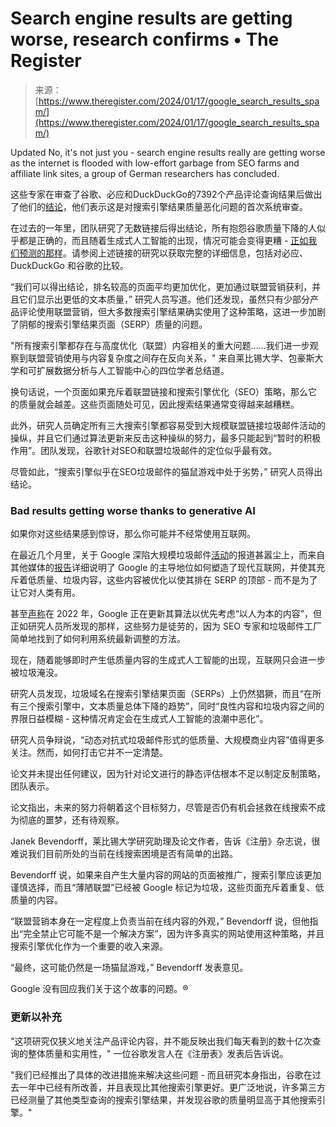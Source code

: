 <!--yml

category: 未分类

date: 2024-05-27 14:51:29

-->

# Search engine results are getting worse, research confirms • The Register

> 来源：[https://www.theregister.com/2024/01/17/google_search_results_spam/](https://www.theregister.com/2024/01/17/google_search_results_spam/)

Updated No, it's not just you - search engine results really are getting worse as the internet is flooded with low-effort garbage from SEO farms and affiliate link sites, a group of German researchers has concluded.

这些专家在审查了谷歌、必应和DuckDuckGo的7392个产品评论查询结果后做出了他们的[结论](https://webis.de/publications#bevendorff_2024a)，他们表示这是对搜索引擎结果质量恶化问题的首次系统审查。

在过去的一年里，团队研究了无数链接后得出结论，所有抱怨谷歌质量下降的人似乎都是正确的，而且随着生成式人工智能的出现，情况可能会变得更糟 - [正如我们预测的那样](https://www.theregister.com/2022/12/06/internet_ai_gpt_ios/)。请参阅上述链接的研究以获取完整的详细信息，包括对必应、DuckDuckGo 和谷歌的比较。

“我们可以得出结论，排名较高的页面平均更加优化，更加通过联盟营销获利，并且它们显示出更低的文本质量，” 研究人员写道。他们还发现，虽然只有少部分产品评论使用联盟营销，但大多数搜索引擎结果确实使用了这种策略，这进一步加剧了阴郁的搜索引擎结果页面（SERP）质量的问题。

"所有搜索引擎都存在与高度优化（联盟）内容相关的重大问题……我们进一步观察到联盟营销使用与内容复杂度之间存在反向关系，" 来自莱比锡大学、包豪斯大学和可扩展数据分析与人工智能中心的四位学者总结道。

换句话说，一个页面如果充斥着联盟链接和搜索引擎优化（SEO）策略，那么它的质量就会越差。这些页面随处可见，因此搜索结果通常变得越来越糟糕。

此外，研究人员确定所有三大搜索引擎都容易受到大规模联盟链接垃圾邮件活动的操纵，并且它们通过算法更新来反击这种操纵的努力，最多只能起到“暂时的积极作用”。团队发现，谷歌针对SEO和联盟垃圾邮件的定位似乎最有效。

尽管如此，“搜索引擎似乎在SEO垃圾邮件的猫鼠游戏中处于劣势，” 研究人员得出结论。

### Bad results getting worse thanks to generative AI

如果你对这些结果感到惊讶，那么你可能并不经常使用互联网。

在最近几个月里，关于 Google 深陷大规模垃圾邮件[活动](https://www.searchenginejournal.com/google-search-overwhelmed-by-massive-spam-attack/504527/)的报道甚嚣尘上，而来自其他媒体的[报告](https://www.theverge.com/c/23998379/google-search-seo-algorithm-webpage-optimization)详细说明了 Google 的主导地位如何塑造了现代互联网，并使其充斥着低质量、垃圾内容，这些内容被优化以使其排在 SERP 的顶部 - 而不是为了让它对人类有用。

甚至[声称](https://www.theregister.com/2022/08/19/google_search_algorithm/)在 2022 年，Google 正在更新其算法以优先考虑“以人为本的内容”，但正如研究人员所发现的那样，这些努力是徒劳的，因为 SEO 专家和垃圾邮件工厂简单地找到了如何利用系统最新调整的方法。

现在，随着能够即时产生低质量内容的生成式人工智能的出现，互联网只会进一步被垃圾淹没。

研究人员发现，垃圾域名在搜索引擎结果页面（SERPs）上仍然猖獗，而且“在所有三个搜索引擎中，文本质量总体下降的趋势”，同时“良性内容和垃圾内容之间的界限日益模糊 - 这种情况肯定会在生成式人工智能的浪潮中恶化”。

研究人员争辩说，“动态对抗式垃圾邮件形式的低质量、大规模商业内容”值得更多关注。然而，如何打击它并不一定清楚。

论文并未提出任何建议，因为针对论文进行的静态评估根本不足以制定反制策略，团队表示。

论文指出，未来的努力将朝着这个目标努力，尽管是否仍有机会拯救在线搜索不成为彻底的噩梦，还有待观察。

Janek Bevendorff，莱比锡大学研究助理及论文作者，告诉《注册》杂志说，很难说我们目前所处的当前在线搜索困境是否有简单的出路。

Bevendorff 说，如果来自产生大量内容的网站的页面被推广，搜索引擎应该更加谨慎选择，而且“薄陋联盟”已经被 Google 标记为垃圾，这些页面充斥着重复、低质量的内容。

“联盟营销本身在一定程度上负责当前在线内容的外观，” Bevendorff 说，但他指出“完全禁止它可能不是一个解决方案”，因为许多真实的网站使用这种策略，并且搜索引擎优化作为一个重要的收入来源。

“最终，这可能仍然是一场猫鼠游戏，” Bevendorff 发表意见。

Google 没有回应我们关于这个故事的问题。®

### 更新以补充

"这项研究仅狭义地关注产品评论内容，并不能反映出我们每天看到的数十亿次查询的整体质量和实用性，" 一位谷歌发言人在《注册表》发表后告诉说。

"我们已经推出了具体的改进措施来解决这些问题 - 而且研究本身指出，谷歌在过去一年中已经有所改善，并且表现比其他搜索引擎更好。更广泛地说，许多第三方已经测量了其他类型查询的搜索引擎结果，并发现谷歌的质量明显高于其他搜索引擎。"
